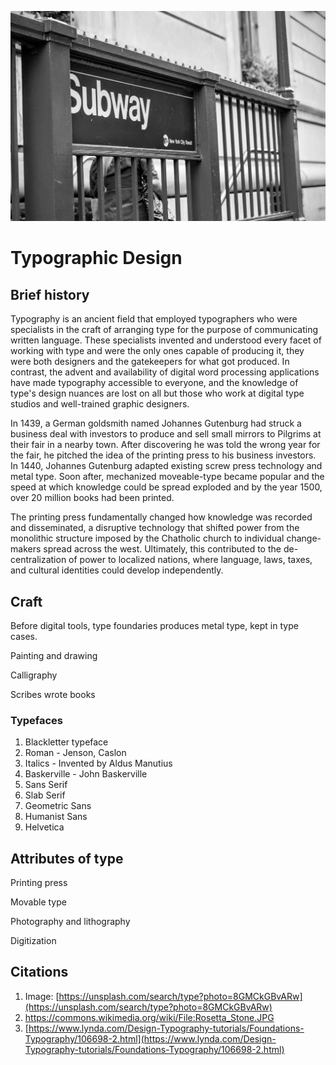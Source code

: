 ![Picture of a subway sign](/assets/typography@2x.jpg)

# Typographic Design

## Brief history

Typography is an ancient field that employed typographers who were specialists in the craft of arranging type for the purpose of communicating written language. These specialists invented and understood every facet of working with type and were the only ones capable of producing it, they were both designers and the gatekeepers for what got produced. In contrast, the advent and availability of digital word processing applications have made typography accessible to everyone, and the knowledge of type's design nuances are lost on all but those who work at digital type studios and well-trained graphic designers.

In 1439, a German goldsmith named Johannes Gutenburg had struck a business deal with investors to produce and sell small mirrors to Pilgrims at their fair in a nearby town. After discovering he was told the wrong year for the fair, he pitched the idea of the printing press to his business investors. In 1440, Johannes Gutenburg adapted existing screw press technology and metal type. Soon after, mechanized moveable-type became popular and the speed at which knowledge could be spread exploded and by the year 1500, over 20 million books had been printed.

The printing press fundamentally changed how knowledge was recorded and disseminated, a disruptive technology that shifted power from the monolithic structure imposed by the Chatholic church to individual change-makers spread across the west. Ultimately, this contributed to the de-centralization of power to localized nations, where language, laws, taxes, and cultural identities could develop independently.

## Craft

Before digital tools, type foundaries produces metal type, kept in type cases.

Painting and drawing

Calligraphy

Scribes wrote books

### Typefaces

1. Blackletter typeface
2. Roman - Jenson, Caslon
3. Italics - Invented by Aldus Manutius
4. Baskerville - John Baskerville
5. Sans Serif
6. Slab Serif
7. Geometric Sans
8. Humanist Sans
9. Helvetica

## Attributes of type

Printing press

Movable type

Photography and lithography

Digitization

## Citations

1. Image: [https://unsplash.com/search/type?photo=8GMCkGBvARw](https://unsplash.com/search/type?photo=8GMCkGBvARw)
2. https://commons.wikimedia.org/wiki/File:Rosetta_Stone.JPG
3. [https://www.lynda.com/Design-Typography-tutorials/Foundations-Typography/106698-2.html](https://www.lynda.com/Design-Typography-tutorials/Foundations-Typography/106698-2.html)



